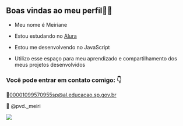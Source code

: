 ## Boas vindas ao meu perfil🦊💜

- Meu nome é Meiriane

* Estou estudando no [Alura](https://alura.com.br)

- Estou me desenvolvendo no JavaScript

- Utilizo esse espaço para meu aprendizado e compartilhamento dos meus projetos desenvolvidos

### Você pode entrar em contato comigo: 👇
📍00001099570955sp@al.educacao.sp.gov.br

📍 @pvd._meiri

![](https://media.tenor.com/BE2Yzj9BGNsAAAAM/taehyung-heart.gif)
